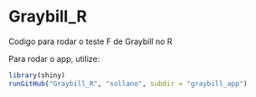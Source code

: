 # Graybill_R
Codigo para rodar o teste F de Graybill no R

Para rodar o app, utilize: 

````R
library(shiny)
runGitHub("Graybill_R", "sollano", subdir = "graybill_app")
````
